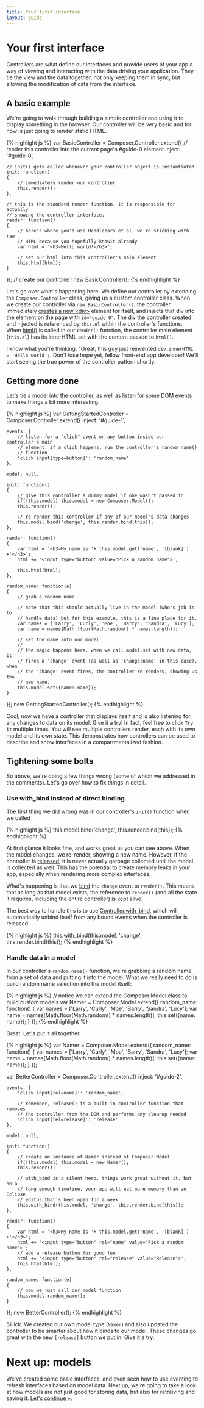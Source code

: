 ```yaml
---
title: Your first interface
layout: guide
---
```


# Your first interface

Controllers are what define our interfaces and provide users of your app a way
of viewing and interacting with the data driving your application. They tie the
view and the data together, not only keeping them in sync, but allowing the
modification of data from the interface.

## A basic example

We're going to walk through building a simple controller and using it to
display something in the browser. Our controller will be very basic and for now
is just going to render static HTML.

<div id="guide-0"></div>
{% highlight js %}
var BasicController = Composer.Controller.extend({
    // render this controller into the current page's #guide-0 element
    inject: '#guide-0',

    // init() gets called whenever your controller object is instantiated
    init: function()
    {
        // immediately render our controller
        this.render();
    },

    // this is the standard render function. it is responsible for actually
    // showing the controller interface.
    render: function()
    {
        // here's where you'd use Handlebars et al. we're sticking with raw
        // HTML because you hopefully knowit already
        var html = '<h3>Hello world!</h3>';

        // set our html into this controller's main element
        this.html(html);
    }
});
// create our controller!
new BasicController();
{% endhighlight %}

Let's go over what's happening here. We define our controller by extending the
`Composer.Controller` class, giving us a custom controller class. When we create
our controller via `new BasicController()`, the controller immediately [creates a new &lt;div&gt;](/composer.js/docs/controller#el)
element for itself, and injects that div into the element on the page with
`id="guide-0"`. The div the controller created and injected is referenced by
`this.el` within the controller's functions. When [html()](/composer.js/docs/controller#html)
is called in our `render()` function, the controller main element (`this.el`)
has its innerHTML set with the content passed to `html()`.

I know what you're thinking. "Great, this guy just reinvented `div.innerHTML = 'Hello world';`.
Don't lose hope yet, fellow front-end app developer! We'll start seeing the true
power of the controller pattern shortly.

## Getting more done

Let's tie a model into the controller, as well as listen for some DOM events to
make things a bit more interesting.

<div id="guide-1"></div>

{% highlight js %}
var GettingStartedController = Composer.Controller.extend({
    inject: '#guide-1',

    events: {
        // listen for a "click" event on any button inside our controller's main
        // element. if a click happens, run the controller's random_name()
        // function
        'click input[type=button]': 'random_name'
    },

    model: null,

    init: function()
    {
        // give this controller a dummy model if one wasn't passed in
        if(!this.model) this.model = new Composer.Model();
        this.render();

        // re-render this controller if any of our model's data changes
        this.model.bind('change', this.render.bind(this));
    },

    render: function()
    {
        var html = '<h3>My name is '+ this.model.get('name', '[blank]') +'</h3>';
        html += '<input type="button" value="Pick a random name">';

        this.html(html);
    },

    random_name: function(e)
    {
        // grab a random name.

        // note that this should actually live in the model (who's job is to
        // handle data) but for this example, this is a fine place for it.
        var names = ['Larry', 'Curly', 'Moe', 'Barry', 'Sandra', 'Lucy'];
        var name = names[Math.floor(Math.random() * names.length)];

        // set the name into our model
        //
        // the magic happens here. when we call model.set with new data, it
        // fires a 'change' event (as well as 'change:name' in this case). when
        // the 'change' event fires, the controller re-renders, showing us the
        // new name.
        this.model.set({name: name});
    }
});
new GettingStartedController();
{% endhighlight %}

Cool, now we have a controller that displays itself and is also listening for
any changes to data on its model. Give it a try! In fact, feel free to click
`Try it` multiple times. You will see multiple controllers render, each with its
own model and its own state. This demonstrates how controllers can be used to
describe and show interfaces in a compartmentalized fashion.

## Tightening some bolts

So above, we're doing a few things wrong (some of which we addressed in the
comments). Let's go over how to fix things in detail.

### Use with_bind instead of direct binding

The first thing we did wrong was in our controller's `init()` function
when we called

<div class="noeval">
{% highlight js %}
this.model.bind('change', this.render.bind(this));
{% endhighlight %}
</div>

At first glance it looks fine, and works great as you can see above. When the
model changes, we re-render, showing a new name. However, if the controller
is [released](/composer.js/docs/controller#release-1), it is never actually
garbage collected until the model is collected as well. This has the potential
to create memory leaks in your app, especially when rendering more complex
interfaces.

What's happening is that we [bind](/composer.js/docs/event#bind) the `change`
event to `render()`. This means that as long as that model exists, the reference
to `render()` (and all the state it requires, including the entire controller)
is kept alive.

The best way to handle this is to use [Controller.with_bind](/composer.js/docs/controller#with-bind),
which will automatically unbind itself from any bound events when the controller
is released:

<div class="noeval">
{% highlight js %}
this.with_bind(this.model, 'change', this.render.bind(this));
{% endhighlight %}
</div>

### Handle data in a model

In our controller's `random_name()` function, we're grabbing a random name from
a set of data and putting it into the model. What we really need to do is build
random name selection into the model itself:

<div class="noeval">
{% highlight js %}
// notice we can extend the Composer.Model class to build custom models
var Namer = Composer.Model.extend({
    random_name: function()
    {
        var names = ['Larry', 'Curly', 'Moe', 'Barry', 'Sandra', 'Lucy'];
        var name = names[Math.floor(Math.random() * names.length)];
        this.set({name: name});
    }
});
{% endhighlight %}
</div>

Great. Let's put it all together.

<div id="guide-2"></div>

{% highlight js %}
var Namer = Composer.Model.extend({
    random_name: function()
    {
        var names = ['Larry', 'Curly', 'Moe', 'Barry', 'Sandra', 'Lucy'];
        var name = names[Math.floor(Math.random() * names.length)];
        this.set({name: name});
    }
});

var BetterController = Composer.Controller.extend({
    inject: '#guide-2',

    events: {
        'click input[rel=name]': 'random_name',

        // remember, release() is a built-in controller function that removes
        // the controller from the DOM and performs any cleanup needed
        'click input[rel=release]': 'release'
    },

    model: null,

    init: function()
    {
        // create an instance of Namer instead of Composer.Model
        if(!this.model) this.model = new Namer();
        this.render();

        // with_bind is a silent hero. things work great without it, but on a
        // long enough timeline, your app will eat more memory than an Eclipse
        // editor that's been open for a week
        this.with_bind(this.model, 'change', this.render.bind(this));
    },

    render: function()
    {
        var html = '<h3>My name is '+ this.model.get('name', '[blank]') +'</h3>';
        html += '<input type="button" rel="name" value="Pick a random name">';
        // add a release button for good fun
        html += '<input type="button" rel="release" value="Release">';
        this.html(html);
    },

    random_name: function(e)
    {
        // now we just call our model function
        this.model.random_name();
    }
});
new BetterController();
{% endhighlight %}

Siiiick. We created our own model type (`Namer`) and also updated the controller
to be smarter about how it binds to our model. These changes go great with the
new `[release]` button we put in. Give it a try.

# Next up: models

We've created some basic interfaces, and even seen how to use eventing to
refresh interfaces based on model data. Next up, we're going to take a look at
how models are not just good for storing data, but also for retreiving and
saving it. [Let's continue &raquo;](/composer.js/guide/using-models).

